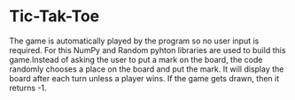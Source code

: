 # Tic-Tak-Toe
The game is automatically played by the program so no user input is required.
For this NumPy and Random pyhton libraries are used to build this game.Instead of asking the user to put a mark on the board, the code randomly chooses a place on the board and put the mark. It will display the board after each turn unless a player wins. If the game gets drawn, then it returns -1.
